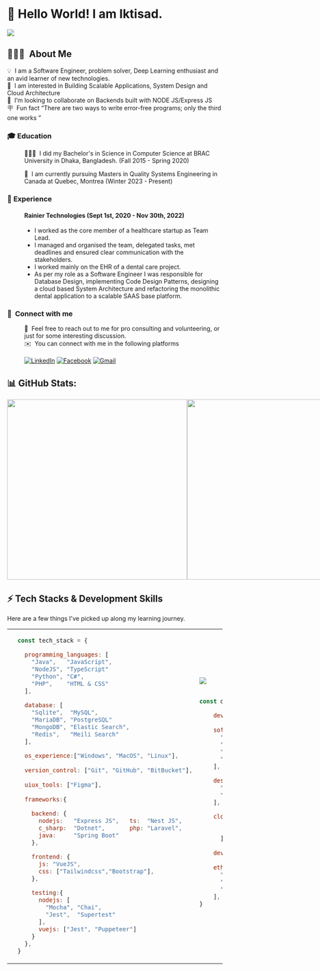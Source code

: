 
# 👋 Hello World! I am Iktisad.
[![](https://visitcount.itsvg.in/api?id=Iktisad&icon=0&color=0)](https://visitcount.itsvg.in)

<dl>

##  <dt> 👨🏻‍💻 &nbsp;**About Me**</dt>


💡 &nbsp;I am a Software Engineer, problem solver, Deep Learning enthusiast and an avid learner of new technologies. \
👀 &nbsp;I am interested in Building Scalable Applications, System Design and Cloud Architecture \
💞️ &nbsp;I’m looking to collaborate on Backends built with NODE JS/Express JS \
🪧 &nbsp;Fun fact <q>There are two ways to write error-free programs; only the third one works </q>

### <dt> 🎓&nbsp;**Education**</dt>

<dd>
👨🏽‍🎓 &nbsp;I did my Bachelor's in Science in Computer Science at BRAC University in Dhaka, Bangladesh. (Fall 2015 - Spring 2020)

🌱 &nbsp;I am currently pursuing Masters in Quality Systems Engineering in Canada at Quebec, Montrea (Winter 2023 - Present)
</dd>

### <dt> 💼&nbsp;**Experience**</dt>

<dd>

#### Rainier Technologies (Sept 1st, 2020 - Nov 30th, 2022)
- I worked as the core member of a healthcare startup as Team Lead. 
- I managed and organised the team, delegated tasks, met deadlines and ensured clear communication with the stakeholders. 
- I worked mainly on the EHR of a dental care project.
- As per my role as a Software Engineer I was responsible for Database Design, implementing Code Design Patterns, designing a cloud based System Architecture and refactoring the monolithic dental application to a scalable SAAS base platform.
</dd>

### <dt>👥️ &nbsp;**Connect with me**</dt>

<dd>

💬 &nbsp;Feel free to reach out to me for pro consulting and volunteering, or just for some interesting discussion. \
 ✉️ &nbsp;You can connect with me in the following platforms </br></br>
[![LinkedIn](https://img.shields.io/badge/LinkedIn-0077B5?style=for-the-badge&logo=linkedin&logoColor=white)](https://www.linkedin.com/in/iktisad-rashid)
 [![Facebook](https://img.shields.io/badge/Facebook-%231877F2.svg?style=for-the-badge&logo=Facebook&logoColor=white)](https://facebook.com/Iktisad) 
[![Gmail](https://img.shields.io/badge/Gmail-D14836?style=for-the-badge&logo=gmail&logoColor=white)](mailto:iktisad.rashid@gmail.com)

<dd>
</dl>

## 📊 GitHub Stats:

<div style='display:flex'>

<img src='https://github-readme-stats.vercel.app/api?username=Iktisad&theme=vue-dark&hide_border=false&include_all_commits=true&count_private=true' width='421' >

<img src='https://github-readme-streak-stats.herokuapp.com/?user=Iktisad&theme=vue-dark&hide_border=false' width='421'>

</div>

## ⚡ Tech Stacks & Development Skills

Here are a few things I've picked up along my learning journey.

<table>

<tr>

<td width="400">


````js
  const tech_stack = {

    programming_languages: [
      "Java",   "JavaScript",
      "NodeJS", "TypeScript"
      "Python", "C#",
      "PHP",    "HTML & CSS"
    ],

    database: [
      "Sqlite",  "MySQL",
      "MariaDB", "PostgreSQL"
      "MongoDB", "Elastic Search", 
      "Redis",   "Meili Search"
    ],

    os_experience:["Windows", "MacOS", "Linux"],
    
    version_control: ["Git", "GitHub", "BitBucket"],
    
    uiux_tools: ["Figma"],
    
    frameworks:{

      backend: {
        nodejs:   "Express JS",   ts:  "Nest JS",
        c_sharp:  "Dotnet",       php: "Laravel",
        java:     "Spring Boot"
      },

      frontend: {
        js: "VueJS",
        css: ["Tailwindcss","Bootstrap"],
      },

      testing:{
        nodejs: [ 
          "Mocha", "Chai",
          "Jest",  "Supertest"
        ],
        vuejs: ["Jest", "Puppeteer"]
      }
    },
  }
````
</td>

<td width=400>

<img src='https://media.giphy.com/media/RbDKaczqWovIugyJmW/giphy.gif'>

```js 

const development_skills = {

    development_style: ["TDD", "BDD"],
    
    software_architecture:[
      "RESTful",  "n-tier",
      "Modular", 
      "SOA - Service Oriented Architecture",
      "MVC - Model:View:Controller"
    ],

    design_patterns: [
      "Repository pattern", "Adapter Pattern",
      "DI Pattern",          "Builder Pattern"
    ],

    cloud_services: [
        "Digital Ocean",      "Microsoft Azure",
        "Amazon Web Service", "Google Cloud Platform"
      ],
    
    dev_ops: ["Docker","Jenkins"],
    
    ethusiast: [
      "Machine Learning",
      "Deep Learning",
      "Mathematics"
    ],
} 

```

</td>
</tr>
</table>